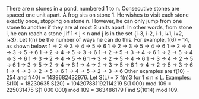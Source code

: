 
There are n stones in a pond, numbered 1 to n. Consecutive stones are spaced one unit apart.
A frog sits on stone 1. He wishes to visit each stone exactly once, stopping on stone n. However, he can only jump from one stone to another if they are at most 3 units apart. In other words, from stone i, he can reach a stone j if 1 &#8804; j &#8804; n and j is in the set {i-3, i-2, i-1, i+1, i+2, i+3}.
Let f(n) be the number of ways he can do this. For example, f(6) = 14, as shown below:
1 &#8594; 2 &#8594; 3 &#8594; 4 &#8594; 5 &#8594; 6 
1 &#8594; 2 &#8594; 3 &#8594; 5 &#8594; 4 &#8594; 6 
1 &#8594; 2 &#8594; 4 &#8594; 3 &#8594; 5 &#8594; 6 
1 &#8594; 2 &#8594; 4 &#8594; 5 &#8594; 3 &#8594; 6 
1 &#8594; 2 &#8594; 5 &#8594; 3 &#8594; 4 &#8594; 6 
1 &#8594; 2 &#8594; 5 &#8594; 4 &#8594; 3 &#8594; 6 
1 &#8594; 3 &#8594; 2 &#8594; 4 &#8594; 5 &#8594; 6 
1 &#8594; 3 &#8594; 2 &#8594; 5 &#8594; 4 &#8594; 6 
1 &#8594; 3 &#8594; 4 &#8594; 2 &#8594; 5 &#8594; 6 
1 &#8594; 3 &#8594; 5 &#8594; 2 &#8594; 4 &#8594; 6 
1 &#8594; 4 &#8594; 2 &#8594; 3 &#8594; 5 &#8594; 6 
1 &#8594; 4 &#8594; 2 &#8594; 5 &#8594; 3 &#8594; 6 
1 &#8594; 4 &#8594; 3 &#8594; 2 &#8594; 5 &#8594; 6 
1 &#8594; 4 &#8594; 5 &#8594; 2 &#8594; 3 &#8594; 6
Other examples are f(10) = 254 and f(40) = 1439682432976.
Let S(L) = &#8721; f(n)3 for 1 &#8804; n &#8804; L.
Examples:
S(10) = 18230635
S(20) = 104207881192114219
S(1 000) mod 109 = 225031475
S(1 000 000) mod 109 = 363486179
Find S(1014) mod 109.
